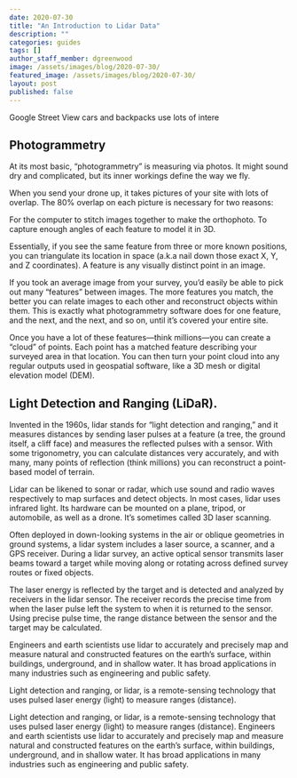 ```yaml
---
date: 2020-07-30
title: "An Introduction to Lidar Data"
description: ""
categories: guides
tags: []
author_staff_member: dgreenwood
image: /assets/images/blog/2020-07-30/
featured_image: /assets/images/blog/2020-07-30/
layout: post
published: false
---
```



Google Street View cars and backpacks use lots of intere

## Photogrammetry

At its most basic, “photogrammetry” is measuring via photos. It might sound dry and complicated, but its inner workings define the way we fly.

When you send your drone up, it takes pictures of your site with lots of overlap. The 80% overlap on each picture is necessary for two reasons:

For the computer to stitch images together to make the orthophoto.
To capture enough angles of each feature to model it in 3D.

Essentially, if you see the same feature from three or more known positions, you can triangulate its location in space (a.k.a nail down those exact X, Y, and Z coordinates). A feature is any visually distinct point in an image.

If you took an average image from your survey, you’d easily be able to pick out many “features” between images. The more features you match, the better you can relate images to each other and reconstruct objects within them. This is exactly what photogrammetry software does for one feature, and the next, and the next, and so on, until it’s covered your entire site.

Once you have a lot of these features—think millions—you can create a “cloud” of points. Each point has a matched feature describing your surveyed area in that location. You can then turn your point cloud into any regular outputs used in geospatial software, like a 3D mesh or digital elevation model (DEM).


## Light Detection and Ranging (LiDaR).


Invented in the 1960s, lidar stands for “light detection and ranging,” and it measures distances by sending laser pulses at a feature (a tree, the ground itself, a cliff face) and measures the reflected pulses with a sensor. With some trigonometry, you can calculate distances very accurately, and with many, many points of reflection (think millions) you can reconstruct a point-based model of terrain.


Lidar can be likened to sonar or radar, which use sound and radio waves respectively to map surfaces and detect objects. In most cases, lidar uses infrared light. Its hardware can be mounted on a plane, tripod, or automobile, as well as a drone. It’s sometimes called 3D laser scanning.




Often deployed in down-looking systems in the air or oblique geometries in ground systems, a lidar system includes a laser source, a scanner, and a GPS receiver. During a lidar survey, an active optical sensor transmits laser beams toward a target while moving along or rotating across defined survey routes or fixed objects.

The laser energy is reflected by the target and is detected and analyzed by receivers in the lidar sensor. The receiver records the precise time from when the laser pulse left the system to when it is returned to the sensor. Using precise pulse time, the range distance between the sensor and the target may be calculated.





Engineers and earth scientists use lidar to accurately and precisely map and measure natural and constructed features on the earth’s surface, within buildings, underground, and in shallow water. It has broad applications in many industries such as engineering and public safety.



Light detection and ranging, or lidar, is a remote-sensing technology that uses pulsed laser energy (light) to measure ranges (distance).


Light detection and ranging, or lidar, is a remote-sensing technology that uses pulsed laser energy (light) to measure ranges (distance). Engineers and earth scientists use lidar to accurately and precisely map and measure natural and constructed features on the earth’s surface, within buildings, underground, and in shallow water. It has broad applications in many industries such as engineering and public safety.